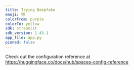 ```yaml
---
title: Trying Deepfake
emoji: 😻
colorFrom: purple
colorTo: yellow
sdk: streamlit
sdk_version: 1.43.1
app_file: app.py
pinned: false
---
```


Check out the configuration reference at https://huggingface.co/docs/hub/spaces-config-reference
